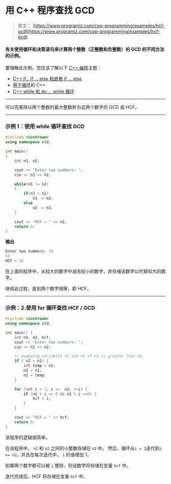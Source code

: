 # 用 C++ 程序查找 GCD

> 原文： [https://www.programiz.com/cpp-programming/examples/hcf-gcd](https://www.programiz.com/cpp-programming/examples/hcf-gcd)

#### 有关使用循环和决策语句来计算两个整数（正整数和负整数）的 GCD 的不同方法的示例。

要理解此示例，您应该了解以下 [C++ 编程](/cpp-programming "C++ tutorial")主题：

*   [C++ if，if ... else 和嵌套 if ... else](/cpp-programming/if-else)
*   [用于循环](/cpp-programming/for-loop)的 C++ 
*   [C++ while 和 do ... while 循环](/cpp-programming/do-while-loop)

* * *

可以完美除以两个整数的最大整数称为这两个数字的 GCD 或 HCF。

* * *

### 示例 1：使用 while 循环查找 GCD

```cpp
#include <iostream>
using namespace std;

int main()
{
    int n1, n2;

    cout << "Enter two numbers: ";
    cin >> n1 >> n2;

    while(n1 != n2)
    {
        if(n1 > n2)
            n1 -= n2;
        else
            n2 -= n1;
    }

    cout << "HCF = " << n1;
    return 0;
}
```

**输出**

```cpp
Enter two numbers: 78
52
HCF = 26
```

在上面的程序中，从较大的数字中减去较小的数字，并存储该数字以代替较大的数字。

继续此过程，直到两个数字相等，即 HCF。

* * *

### 示例：2.使用 for 循环查找 HCF / GCD

```cpp
#include <iostream>
using namespace std;

int main() {
    int n1, n2, hcf;
    cout << "Enter two numbers: ";
    cin >> n1 >> n2;

    // Swapping variables n1 and n2 if n2 is greater than n1.
    if ( n2 > n1) {   
        int temp = n2;
        n2 = n1;
        n1 = temp;
    }

    for (int i = 1; i <=  n2; ++i) {
        if (n1 % i == 0 && n2 % i ==0) {
            hcf = i;
        }
    }

    cout << "HCF = " << hcf;
    return 0;
}
```

该程序的逻辑很简单。

在该程序中， `n1` 和 `n2` 之间的小整数存储在 `n2` 中。 然后，循环从`i = 1`迭代到`i <= n2`，并且在每次迭代中， `i` 的值增加 1。

如果两个数字都可以被 `i` 整除，则该数字将存储在变量 `hcf` 中。

迭代完成后，HCF 将存储在变量 `hcf` 中。